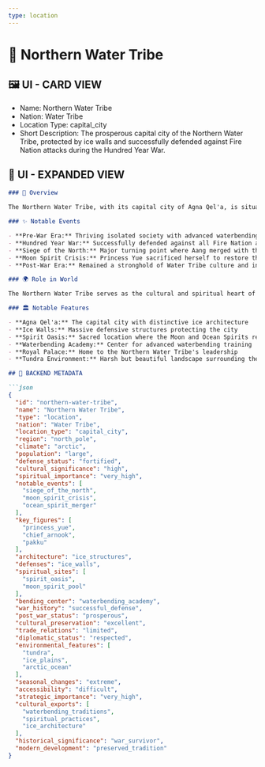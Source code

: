 ```yaml
---
type: location
---
```


# 🌊 Northern Water Tribe

## 🖼️ UI - CARD VIEW

- Name: Northern Water Tribe
- Nation: Water Tribe
- Location Type: capital_city
- Short Description: The prosperous capital city of the Northern Water Tribe, protected by ice walls and successfully defended against Fire Nation attacks during the Hundred Year War.

## 📖 UI - EXPANDED VIEW

```md
### 📖 Overview

The Northern Water Tribe, with its capital city of Agna Qel'a, is situated on an island at the North Pole, protected by high walls of ice and surrounded by inhospitable tundra. This prosperous and isolated society successfully repelled every Fire Nation attack during the Hundred Year War, including the major Siege of the North, making it the only major city not under Fire Nation control after the fall of Ba Sing Se.

### ✨ Notable Events

- **Pre-War Era:** Thriving isolated society with advanced waterbending culture
- **Hundred Year War:** Successfully defended against all Fire Nation attacks
- **Siege of the North:** Major turning point where Aang merged with the Ocean Spirit to defeat Admiral Zhao's fleet
- **Moon Spirit Crisis:** Princess Yue sacrificed herself to restore the Moon Spirit
- **Post-War Era:** Remained a stronghold of Water Tribe culture and influence

### 🌍 Role in World

The Northern Water Tribe serves as the cultural and spiritual heart of the Water Tribe civilization. Its successful defense during the war made it a symbol of resistance and hope. The tribe's isolation and prosperity allowed it to preserve ancient waterbending traditions and spiritual practices that would have been lost elsewhere.

### 🏛️ Notable Features

- **Agna Qel'a:** The capital city with distinctive ice architecture
- **Ice Walls:** Massive defensive structures protecting the city
- **Spirit Oasis:** Sacred location where the Moon and Ocean Spirits resided
- **Waterbending Academy:** Center for advanced waterbending training
- **Royal Palace:** Home to the Northern Water Tribe's leadership
- **Tundra Environment:** Harsh but beautiful landscape surrounding the city

## 🔧 BACKEND METADATA

```json
{
  "id": "northern-water-tribe",
  "name": "Northern Water Tribe",
  "type": "location",
  "nation": "Water Tribe",
  "location_type": "capital_city",
  "region": "north_pole",
  "climate": "arctic",
  "population": "large",
  "defense_status": "fortified",
  "cultural_significance": "high",
  "spiritual_importance": "very_high",
  "notable_events": [
    "siege_of_the_north",
    "moon_spirit_crisis",
    "ocean_spirit_merger"
  ],
  "key_figures": [
    "princess_yue",
    "chief_arnook",
    "pakku"
  ],
  "architecture": "ice_structures",
  "defenses": "ice_walls",
  "spiritual_sites": [
    "spirit_oasis",
    "moon_spirit_pool"
  ],
  "bending_center": "waterbending_academy",
  "war_history": "successful_defense",
  "post_war_status": "prosperous",
  "cultural_preservation": "excellent",
  "trade_relations": "limited",
  "diplomatic_status": "respected",
  "environmental_features": [
    "tundra",
    "ice_plains",
    "arctic_ocean"
  ],
  "seasonal_changes": "extreme",
  "accessibility": "difficult",
  "strategic_importance": "very_high",
  "cultural_exports": [
    "waterbending_traditions",
    "spiritual_practices",
    "ice_architecture"
  ],
  "historical_significance": "war_survivor",
  "modern_development": "preserved_tradition"
}
``` 